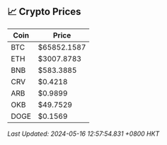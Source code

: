 ## 📈 Crypto Prices

| Coin | Price |
| ---- | ----- |
| BTC | $65852.1587 |
| ETH | $3007.8783 |
| BNB | $583.3885 |
| CRV | $0.4218 |
| ARB | $0.9899 |
| OKB | $49.7529 |
| DOGE | $0.1569 |

_Last Updated: 2024-05-16 12:57:54.831 +0800 HKT_